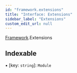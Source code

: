```yaml
---
id: "framework.extensions"
title: "Interface: Extensions"
sidebar_label: "Extensions"
custom_edit_url: null
---
```


[Framework](../modules/framework.md).Extensions

## Indexable

▪ [key: `string`]: `Module`
